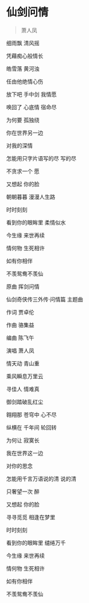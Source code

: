 # 仙剑问情
> 萧人凤

细雨飘 清风摇

凭藉痴心般情长

皓雪落 黄河浊

任由他绝情心伤

放下吧 手中剑 我情愿

唤回了 心底情 宿命尽

为何要 孤独绕

你在世界另一边

对我的深情

怎能用只字片语写的尽 写的尽

不贪求一个 愿

又想起 你的脸

朝朝暮暮 漫漫人生路

时时刻刻

看到你的眼眸里 柔情似水

今生缘 来世再续

情何物 生死相许

如有你相伴

不羡鸳鸯不羡仙

原曲 挥剑问情

仙剑奇侠传三外传·问情篇 主题曲

作词 贾卓伦

作曲 骆集益

编曲 陈飞午

演唱 萧人凤

情天动 青山重

乘风瞬息万里云

寻佳人 情难真

御剑踏破乱红尘

翱翔那 苍穹中 心不尽

纵横在 千年间 轮回转

为何让 寂寞长

我在世界这一边

对你的思念

怎能用千言万语说的清 说的清

只奢望一次 醉

又想起 你的脸

寻寻觅觅 相逢在梦里

时时刻刻

看到你的眼眸里 缱绻万千

今生缘 来世再续

情何物 生死相许

如有你相伴

不羡鸳鸯不羡仙